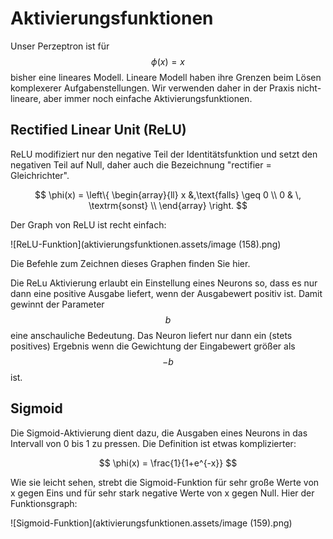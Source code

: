# Aktivierungsfunktionen

Unser Perzeptron ist für $$\phi(x) = x$$ bisher eine lineares Modell. Lineare Modell haben ihre Grenzen beim Lösen komplexerer Aufgabenstellungen. Wir verwenden daher in der Praxis nicht-lineare, aber immer noch einfache Aktivierungsfunktionen.

## Rectified Linear Unit \(ReLU\)

ReLU modifiziert nur den negative Teil der Identitätsfunktion und setzt den negativen Teil auf Null, daher auch die Bezeichnung "rectifier = Gleichrichter".

$$
\phi(x) = \left\{
\begin{array}{ll}
x &,\text{falls} \geq 0 \\
0 & \, \textrm{sonst} \\
\end{array}
\right.
$$

 Der Graph von ReLU ist recht einfach:

![ReLU-Funktion](aktivierungsfunktionen.assets/image (158).png)

Die Befehle zum Zeichnen dieses Graphen finden Sie hier. 

Die ReLu Aktivierung erlaubt ein Einstellung eines Neurons so, dass es nur dann eine positive Ausgabe liefert, wenn der Ausgabewert positiv ist. Damit gewinnt der Parameter  $$b$$ eine anschauliche Bedeutung. Das Neuron liefert nur dann ein \(stets positives\) Ergebnis wenn die Gewichtung der Eingabewert größer als $$-b$$ ist.

## Sigmoid

Die Sigmoid-Aktivierung dient dazu, die Ausgaben eines Neurons in das Intervall von 0 bis 1 zu pressen. Die Definition ist etwas komplizierter:

$$
\phi(x) = \frac{1}{1+e^{-x}}
$$

Wie sie leicht sehen, strebt die Sigmoid-Funktion für sehr große Werte von x gegen Eins und für sehr stark negative Werte von x gegen Null. Hier der Funktionsgraph:

![Sigmoid-Funktion](aktivierungsfunktionen.assets/image (159).png)

